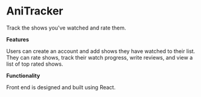 # AniTracker
Track the shows you've watched and rate them. 

**Features**

Users can create an account and add shows they have watched to their list. They can rate shows, track their watch progress, write reviews, and view a list of top rated shows. 

**Functionality**

Front end is designed and built using React.
